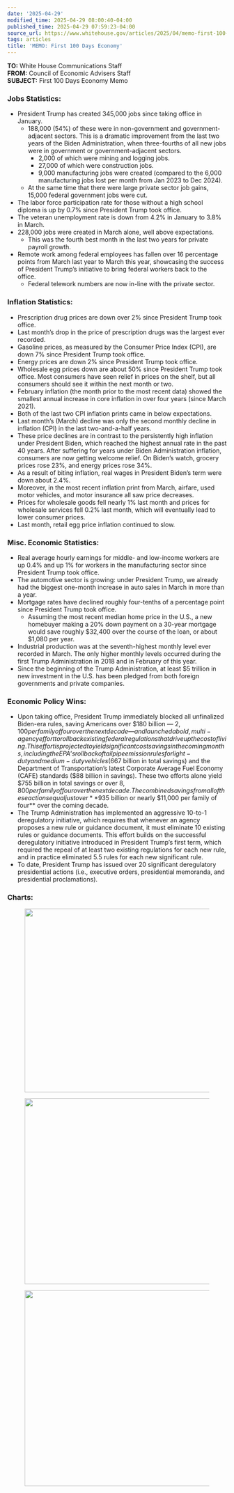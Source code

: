 ```yaml
---
date: '2025-04-29'
modified_time: 2025-04-29 08:00:40-04:00
published_time: 2025-04-29 07:59:23-04:00
source_url: https://www.whitehouse.gov/articles/2025/04/memo-first-100-days-economy/
tags: articles
title: 'MEMO: First 100 Days Economy'
---
```

 
**TO:** White House Communications Staff  
**FROM:** Council of Economic Advisers Staff  
**SUBJECT:** First 100 Days Economy Memo

### **Jobs Statistics:**

-   President Trump has created 345,000 jobs since taking office in
    January.
    -   188,000 (54%) of these were in non-government and
        government-adjacent sectors. This is a dramatic improvement from
        the last two years of the Biden Administration, when
        three-fourths of all new jobs were in government or
        government-adjacent sectors.
        -   2,000 of which were mining and logging jobs.
        -   27,000 of which were construction jobs.
        -   9,000 manufacturing jobs were created (compared to the 6,000
            manufacturing jobs lost per month from Jan 2023 to Dec
            2024).
    -   At the same time that there were large private sector job gains,
        15,000 federal government jobs were cut.
-   The labor force participation rate for those without a high school
    diploma is up by 0.7% since President Trump took office.
-   The veteran unemployment rate is down from 4.2% in January to 3.8%
    in March.
-   228,000 jobs were created in March alone, well above expectations.
    -   This was the fourth best month in the last two years for private
        payroll growth.
-   Remote work among federal employees has fallen over 16 percentage
    points from March last year to March this year, showcasing the
    success of President Trump’s initiative to bring federal workers
    back to the office.
    -   Federal telework numbers are now in-line with the private
        sector.

### **Inflation Statistics:**

-   Prescription drug prices are down over 2% since President Trump took
    office. 
-   Last month’s drop in the price of prescription drugs was the largest
    ever recorded.
-   Gasoline prices, as measured by the Consumer Price Index (CPI), are
    down 7% since President Trump took office.
-   Energy prices are down 2% since President Trump took office.
-   Wholesale egg prices down are about 50% since President Trump took
    office. Most consumers have seen relief in prices on the shelf, but
    all consumers should see it within the next month or two.
-   February inflation (the month prior to the most recent data) showed
    the smallest annual increase in core inflation in over four years
    (since March 2021).
-   Both of the last two CPI inflation prints came in below
    expectations.
-   Last month’s (March) decline was only the second monthly decline in
    inflation (CPI) in the last two-and-a-half years.
-   These price declines are in contrast to the persistently high
    inflation under President Biden, which reached the highest annual
    rate in the past 40 years. After suffering for years under Biden
    Administration inflation, consumers are now getting welcome relief.
    On Biden’s watch, grocery prices rose 23%, and energy prices rose
    34%.
-   As a result of biting inflation, real wages in President Biden’s
    term were down about 2.4%.
-   Moreover, in the most recent inflation print from March, airfare,
    used motor vehicles, and motor insurance all saw price decreases.
-   Prices for wholesale goods fell nearly 1% last month and prices for
    wholesale services fell 0.2% last month, which will eventually lead
    to lower consumer prices.
-   Last month, retail egg price inflation continued to slow.

### **Misc. Economic Statistics:**

-   Real average hourly earnings for middle- and low-income workers are
    up 0.4% and up 1% for workers in the manufacturing sector since
    President Trump took office.
-   The automotive sector is growing: under President Trump, we already
    had the biggest one-month increase in auto sales in March in more
    than a year.
-   Mortgage rates have declined roughly four-tenths of a percentage
    point since President Trump took office.
    -   Assuming the most recent median home price in the U.S., a new
        homebuyer making a 20% down payment on a 30-year mortgage would
        save roughly $32,400 over the course of the loan, or about
        $1,080 per year.
-   Industrial production was at the seventh-highest monthly level ever
    recorded in March. The only higher monthly levels occurred during
    the first Trump Administration in 2018 and in February of this year.
-   Since the beginning of the Trump Administration, at least $5
    trillion in new investment in the U.S. has been pledged from both
    foreign governments and private companies.

### **Economic Policy Wins:**

-   Upon taking office, President Trump immediately blocked all
    unfinalized Biden-era rules, saving Americans over $180 billion —
    $2,100 per family of four over the next decade — and launched a
    bold, multi-agency effort to roll back existing federal regulations
    that drive up the cost of living. This effort is projected to yield
    significant cost savings in the coming months, including the EPA’s
    rollback of tailpipe emission rules for light-duty and medium-duty
    vehicles ($667 billion in total savings) and the Department of
    Transportation’s latest Corporate Average Fuel Economy (CAFE)
    standards ($88 billion in savings). These two efforts alone yield
    $755 billion in total savings or over $8,800 per family of four over
    the next decade. The combined savings from all of these actions
    equal just over **$935 billion or nearly $11,000 per family of
    four** over the coming decade.
-   The Trump Administration has implemented an aggressive 10-to-1
    deregulatory initiative, which requires that whenever an agency
    proposes a new rule or guidance document, it must eliminate 10
    existing rules or guidance documents. This effort builds on the
    successful deregulatory initiative introduced in President Trump’s
    first term, which required the repeal of at least two existing
    regulations for each new rule, and in practice eliminated 5.5 rules
    for each new significant rule.
-   To date, President Trump has issued over 20 significant deregulatory
    presidential actions (i.e., executive orders, presidential
    memoranda, and presidential proclamations).

### **Charts:**

<figure>
<img
src="https://www.whitehouse.gov/wp-content/uploads/2025/04/Chart-1.png"
style="width:600px" decoding="async" data-fetchpriority="high"
sizes="(max-width: 794px) 100vw, 794px"
srcset="https://www.whitehouse.gov/wp-content/uploads/2025/04/Chart-1.png 794w, https://www.whitehouse.gov/wp-content/uploads/2025/04/Chart-1.png?resize=300,159 300w, https://www.whitehouse.gov/wp-content/uploads/2025/04/Chart-1.png?resize=768,408 768w"
width="794" height="422" />
</figure>

<figure>
<img
src="https://www.whitehouse.gov/wp-content/uploads/2025/04/Chart-2.png"
style="width:600px" decoding="async"
sizes="(max-width: 801px) 100vw, 801px"
srcset="https://www.whitehouse.gov/wp-content/uploads/2025/04/Chart-2.png 801w, https://www.whitehouse.gov/wp-content/uploads/2025/04/Chart-2.png?resize=300,160 300w, https://www.whitehouse.gov/wp-content/uploads/2025/04/Chart-2.png?resize=768,409 768w"
width="801" height="427" />
</figure>

<figure>
<img
src="https://www.whitehouse.gov/wp-content/uploads/2025/04/Chart-3.png"
style="width:600px" decoding="async"
sizes="(max-width: 750px) 100vw, 750px"
srcset="https://www.whitehouse.gov/wp-content/uploads/2025/04/Chart-3.png 750w, https://www.whitehouse.gov/wp-content/uploads/2025/04/Chart-3.png?resize=300,180 300w"
width="750" height="450" />
</figure>

